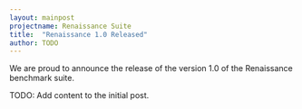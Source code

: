 ```yaml
---
layout: mainpost
projectname: Renaissance Suite
title:  "Renaissance 1.0 Released"
author: TODO
---
```



We are proud to announce the release of the version 1.0 of the Renaissance benchmark suite.

TODO: Add content to the initial post.

